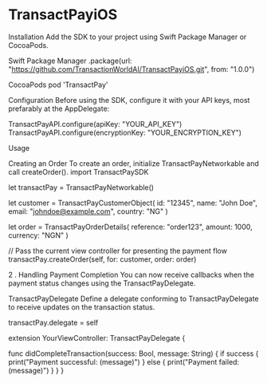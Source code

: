 # TransactPayiOS
Installation Add the SDK to your project using Swift Package Manager or CocoaPods.

Swift Package Manager .package(url: "https://github.com/TransactionWorldAI/TransactPayiOS.git", from: "1.0.0")

CocoaPods pod 'TransactPay'

Configuration Before using the SDK, configure it with your API keys, most prefarably at the AppDelegate:

TransactPayAPI.configure(apiKey: "YOUR_API_KEY") TransactPayAPI.configure(encryptionKey: "YOUR_ENCRYPTION_KEY")

Usage

Creating an Order To create an order, initialize TransactPayNetworkable and call createOrder().
import TransactPaySDK

let transactPay = TransactPayNetworkable()

let customer = TransactPayCustomerObject( id: "12345", name: "John Doe", email: "johndoe@example.com", country: "NG" )

let order = TransactPayOrderDetails( reference: "order123", amount: 1000, currency: "NGN" )

// Pass the current view controller for presenting the payment flow transactPay.createOrder(self, for: customer, order: order)

2 . Handling Payment Completion You can now receive callbacks when the payment status changes using the TransactPayDelegate.

TransactPayDelegate Define a delegate conforming to TransactPayDelegate to receive updates on the transaction status.

transactPay.delegate = self

extension YourViewController: TransactPayDelegate {

func didCompleteTransaction(success: Bool, message: String) {
    if success {
        print("Payment successful: \(message)")
    } else {
        print("Payment failed: \(message)")
    }
}
}
